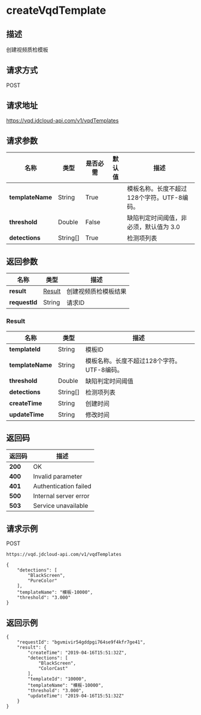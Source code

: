 # createVqdTemplate


## 描述
创建视频质检模板

## 请求方式
POST

## 请求地址
https://vqd.jdcloud-api.com/v1/vqdTemplates


## 请求参数
|名称|类型|是否必需|默认值|描述|
|---|---|---|---|---|
|**templateName**|String|True| |模板名称。长度不超过128个字符。UTF-8编码。<br>|
|**threshold**|Double|False| |缺陷判定时间阈值，非必须，默认值为 3.0|
|**detections**|String[]|True| |检测项列表|


## 返回参数
|名称|类型|描述|
|---|---|---|
|**result**|[Result](createvqdtemplate#result)|创建视频质检模板结果|
|**requestId**|String|请求ID|

### <div id="result">Result</div>
|名称|类型|描述|
|---|---|---|
|**templateId**|String|模板ID|
|**templateName**|String|模板名称。长度不超过128个字符。UTF-8编码。<br>|
|**threshold**|Double|缺陷判定时间阈值|
|**detections**|String[]|检测项列表|
|**createTime**|String|创建时间|
|**updateTime**|String|修改时间|

## 返回码
|返回码|描述|
|---|---|
|**200**|OK|
|**400**|Invalid parameter|
|**401**|Authentication failed|
|**500**|Internal server error|
|**503**|Service unavailable|

## 请求示例
POST
```
https://vqd.jdcloud-api.com/v1/vqdTemplates

```
```
{
    "detections": [
        "BlackScreen", 
        "PureColor"
    ], 
    "templateName": "模板-10000", 
    "threshold": "3.000"
}
```

## 返回示例
```
{
    "requestId": "bgvmivir54gddpgi764se9f4kfr7ge41", 
    "result": {
        "createTime": "2019-04-16T15:51:32Z", 
        "detections": [
            "BlackScreen", 
            "ColorCast"
        ], 
        "templateId": "10000", 
        "templateName": "模板-10000", 
        "threshold": "3.000", 
        "updateTime": "2019-04-16T15:51:32Z"
    }
}
```
